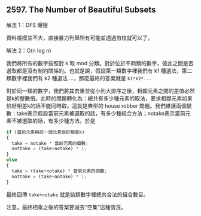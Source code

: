 ## 2597. The Number of Beautiful Subsets

解法 1：DFS 爆搜

資料規模並不大，直接暴力列舉所有可能並透過剪枝就可以了。

解法 2：O(n log n)

我們將所有的數字按照對 k 取 mod 分類。對於位於不同類的數字，彼此之間是否選取都是沒有制約關係的。也就是說，假設第一類數字裡我們有 k1 種選法，第二類數字裡我們有 k2 種選法 ...，那麼最終的答案就是 `k1*k2*...`

對於同一類的數字，我們將其去重並從小到大排序之後，相鄰元素之間的差值必然是k的整數倍。此時的問題轉化為：總共有多少種元素的取法，要求相鄰元素如果恰好相差k的話不能同時取。這就是典型的 house robber 問題。我們維護兩個變數：take表示假設當前元素被選取的話，有多少種組合方法；notake表示當前元素不被選取的話，有多少種方法。於是

```ts
if (當前元素與前一個元素恰好相差k)
{
  take = notake * 當前元素的個數;
  nottake = (take+notake) * 1;
}
else
{
  take = (take+notake) * 當前元素的個數;
  nottake = (take+notake) * 1;
}
```

最終回傳 `take+notake` 就是該類數字裡總共合法的組合數目。

注意，最終相乘之後的答案要減去“空集”這種情況。
